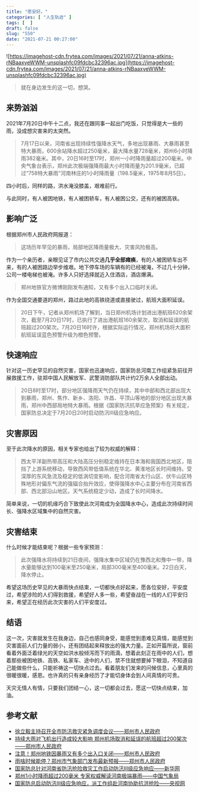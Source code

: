 ```yaml
---
title: "愿安好。"
categories: [ "人生轨迹" ]
tags: [  ]
draft: false
slug: "550"
date: "2021-07-21 00:27:00"
---
```


![https://imagehost-cdn.frytea.com/images/2021/07/21/anna-atkins-rNBaaxyeWWM-unsplashfc09fdcbc32396ac.jpg](https://imagehost-cdn.frytea.com/images/2021/07/21/anna-atkins-rNBaaxyeWWM-unsplashfc09fdcbc32396ac.jpg)

> 就在身边发生的这一切，想哭。

## 来势汹汹

2021年7月20日中午十二点，我还在跟同事一起出门吃饭，只觉得是大一些的雨，没成想灾害来的太突然。

> 7月17日以来，河南省出现持续性强降水天气，多地出现暴雨、大暴雨甚至特大暴雨，600余站降水超过250毫米，最大降水量728毫米，郑州6小时降雨382毫米。其中，20日16时至17时，郑州一小时降雨量超过200毫米。中央气象台表示，郑州此次极端强降雨最大小时降雨量为201.9毫米，已超过“758特大暴雨”河南林庄的1小时降雨量（198.5毫米，1975年8月5日）。

四小时后，同样的路，洪水淹没膝盖，艰难前行。

与此同时，有人被困地铁，有人被困轿车，有人被困公交，还有的被困高铁。

## 影响广泛

根据郑州市人民政府网报道：

> 这场历年罕见的暴雨，局部地区降雨量极大、灾害风险极高。

作为一个亲历者，亲眼见证了市内公共交通**几乎全部瘫痪**，有的人被困轿车出不来，有的人被困路边举步维艰。地下停车场的车辆有的已经被淹，不过几十分钟，公司一楼电梯也被淹。许多人只好选择就近入住酒店，酒店爆满。

> 郑州地铁官方微博刚刚发布通知，又有多个出入口临时关闭。

作为全国交通要道的郑州，路过此地的高铁绕道或直接驶过，航班大面积延误。

> 20日下午，记者从郑州机场了解到，当日郑州机场计划进出港航班620余架次，截至7月20日17时，已执行了进出港航班160余架次，取消和延误的航班超过200架次。7月20日16时许，根据实际运行情况，郑州机场将大面积航班延误蓝色预警升级为橙色预警。

## 快速响应

针对这一历史罕见的自然灾害，国家也迅速响应，国家防总河南工作组紧急前往开展救援工作，驻郑中国人民解放军、武警消防部队共计约2万余人全部出动。

> 20日8时至17时，部分地区强降雨天气仍在持续，其中中部和西北部出现大到暴雨，郑州、焦作、新乡、洛阳、许昌、平顶山等地的部分地区出现大暴雨，郑州中西部局地特大暴雨。根据《国家防汛抗旱应急预案》有关规定，国家防总决定于7月20日20时启动防汛Ⅲ级应急响应。

## 灾害原因

至于此次降水的原因，相关专家也给出了较为权威的解释：

> 西太平洋副热带高压和大陆高压分别稳定维持在日本海和我国西北地区，阻挡了上游系统移动，导致西风带低值系统在华北、黄淮地区长时间维持。受深厚的东风急流及稳定的低涡切变影响，配合河南省太行山区、伏牛山区特殊地形对偏东气流的强辐合抬升效应，使得强降水中心主要分布在河南省西部、西北部沿山地区。天气系统稳定少动，造成了长时间降水。

简单来说，一切的机缘巧合下致使此次河南成为全国降水中心，造成此次持续时间长、强降水区域集中的自然灾害。

## 灾害结束

什么时候才能结束呢？根据一些专家预测：

> 此次强降水将持续到21日夜间，强降水集中区域仍在豫西北和豫中一带，降水量能够达到100毫米至250毫米，局部300毫米至400毫米。22日白天，降水停止。

希望这场历史罕见的大暴雨快点结束，一切都快点好起来，愿各位安好，平安度过，希望涉险的人们得到救援，希望好人多一些，希望奋战在一线的人们平安归来，希望正在经历此次灾害的人们平安度过。

## 结语

这一次，灾害就发生在我身边，自己也感同身受，能感觉到患难见真情，能感觉到灾害面前人们力量的弱小，还有团结起来释放出的强大力量。正如开篇所说，窗前看着外面泛着绿光的天空如洪水般倾泻而下的雨滴，想着此刻正在雨中的人们，想着那些被困地铁、高铁、私家车、途中的人们，禁不住就想要掉下眼泪，不知道自己能做些什么，只能祈祷这一切快点过去。看着朋友们发来的问候信息，心里真的很暖很暖，感恩。也许真的只有亲身经历了才能切身体会到人间真情的可贵。

天灾无情人有情，只要我们团结一心，这一切都会过去，愿这一切快点结束，加油。

## 参考文献

- [徐立毅主持召开全市防汛救灾紧急调度会议——郑州市人民政府](http://www.zhengzhou.gov.cn/news1/5169566.jhtml)
- [持续大雨对飞机出行造成较大影响 郑州机场取消和延误的航班超过200架次——郑州市人民政府](http://www.zhengzhou.gov.cn/news1/5170245.jhtml)
- [注意！郑州地铁因暴雨又有多个出入口关闭——郑州市人民政府](http://www.zhengzhou.gov.cn/news1/5170186.jhtml)
- [雨啥时候能停？郑州市气象部门发布最新预报——郑州市人民政府](http://www.zhengzhou.gov.cn/news1/5170151.jhtml)
- [国家防总针对河南省防汛抢险救灾工作启动防汛Ⅲ级应急响应——新华网](http://www.xinhuanet.com/local/2021-07/20/c_1127676046.htm)
- [郑州1小时降雨超过200毫米 专家权威解读河南极端暴雨——中国气象局](http://www.cma.gov.cn/2011wmhd/2011wzbft/2011wftzb/202107/t20210720_581150.html)
- [国家防总启动防汛Ⅲ级应急响应，派工作组赴河南协助抗洪抢险——央视网](https://news.cctv.com/2021/07/20/ARTIlbnzVEb5hH9wNIWXUAWM210720.shtml?spm=C94212.P4YnMod9m2uD.ENPMkWvfnaiV.5)
